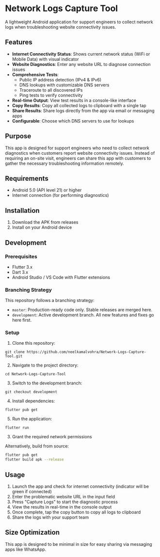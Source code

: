 # Network Logs Capture Tool

A lightweight Android application for support engineers to collect network logs when troubleshooting website connectivity issues.

## Features

- **Internet Connectivity Status**: Shows current network status (WiFi or Mobile Data) with visual indicator
- **Website Diagnostics**: Enter any website URL to diagnose connection issues
- **Comprehensive Tests**:
  - Public IP address detection (IPv4 & IPv6)
  - DNS lookups with customizable DNS servers
  - Traceroute to all discovered IPs
  - Ping tests to verify connectivity
- **Real-time Output**: View test results in a console-like interface
- **Copy Results**: Copy all collected logs to clipboard with a single tap
- **Share Results**: Share logs directly from the app via email or messaging apps
- **Configurable**: Choose which DNS servers to use for lookups

## Purpose

This app is designed for support engineers who need to collect network diagnostics when customers report website connectivity issues. Instead of requiring an on-site visit, engineers can share this app with customers to gather the necessary troubleshooting information remotely.

## Requirements

- Android 5.0 (API level 21) or higher
- Internet connection (for performing diagnostics)

## Installation

1. Download the APK from releases
2. Install on your Android device

## Development

### Prerequisites

- Flutter 3.x
- Dart 3.x
- Android Studio / VS Code with Flutter extensions

### Branching Strategy

This repository follows a branching strategy:

- `master`: Production-ready code only. Stable releases are merged here.
- `development`: Active development branch. All new features and fixes go here first.

### Setup

1. Clone this repository:
```
git clone https://github.com/neelkamalvohra/Network-Logs-Capture-Tool.git
```

2. Navigate to the project directory:
```
cd Network-Logs-Capture-Tool
```

3. Switch to the development branch:
```
git checkout development
```

4. Install dependencies:
```
flutter pub get
```

5. Run the application:
```
flutter run
```
3. Grant the required network permissions

Alternatively, build from source:

```bash
flutter pub get
flutter build apk --release
```

## Usage

1. Launch the app and check for internet connectivity (indicator will be green if connected)
2. Enter the problematic website URL in the input field
3. Press "Capture Logs" to start the diagnostic process
4. View the results in real-time in the console output
5. Once complete, tap the copy button to copy all logs to clipboard
6. Share the logs with your support team

## Size Optimization

This app is designed to be minimal in size for easy sharing via messaging apps like WhatsApp.
